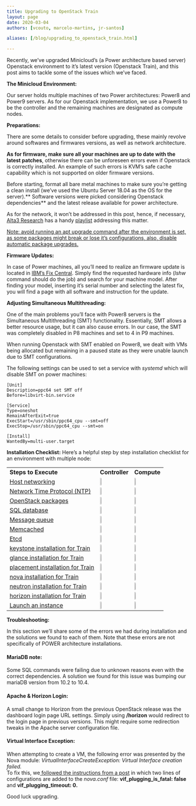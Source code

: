 ```yaml
---
title: Upgrading to OpenStack Train
layout: page
date: 2020-03-04
authors: [vcouto, marcelo-martins, jr-santos]

aliases: [/blog/upgrading_to_openstack_train.html]

---
```


Recently, we’ve upgraded Minicloud’s (a Power architecture based server) Openstack environment to it’s latest version (Openstack Train), and this post aims to tackle some of the issues which we’ve faced.

**The Minicloud Environment:**

Our server holds multiple machines of two Power architectures: Power8 and Power9 servers. As for our Openstack implementation, we use a Power8 to be the controller and the remaining machines are designated as compute nodes.

**Preparations:**

There are some details to consider before upgrading, these mainly revolve around softwares and firmwares versions, as well as network architecture.

**As for firmware, make sure all your machines are up to date with the latest patches**, otherwise there can be unforeseen errors even if Openstack is correctly installed. An example of such errors is KVM’s safe cache capability which is not supported on older firmware versions.

Before starting, format all bare metal machines to make sure you’re getting a clean install (we’ve used the Ubuntu Server 18.04 as the OS for the server).** Software versions were picked considering Openstack dependencies** and the latest release available for power architecture.

As for the network, it won’t be addressed in this post, hence, if necessary, [Alta3 Research](https://alta3.com/) has a handy [playlist](https://www.youtube.com/watch?v=8FYgmM3tUCM) addressing this matter.

<span style="text-decoration:underline;">Note: avoid running an apt upgrade command after the environment is set, as some packages might break or lose it’s configurations, also, disable automatic package upgrades.</span>

**Firmware Updates:**

In case of Power machines, all you’ll need to realize an firmware update is located in [IBM’s Fix Central](https://www.ibm.com/support/fixcentral/). Simply find the requested hardware info (_lshw_ command should do the job) and search for your machine model. After finding your model, inserting it’s serial number and selecting the latest fix, you will find a page with all software and instruction for the update.

**Adjusting Simultaneous Multithreading:**

One of the main problems you’ll face with Power8 servers is the Simultaneous Multithreading (SMT) functionality. Essentially, SMT allows a better resource usage, but it can also cause errors. In our case, the SMT was completely disabled in P8 machines and set to 4 in P9 machines.

When running Openstack with SMT enabled on Power8, we dealt with VMs being allocated but remaining in a paused state as they were unable launch due to SMT configurations.

The following settings can be used to set a service with _systemd_ which will disable SMT on power machines:

    [Unit]
    Description=ppc64 set SMT off
    Before=libvirt-bin.service

    [Service]
    Type=oneshot
    RemainAfterExit=true
    ExecStart=/usr/sbin/ppc64_cpu --smt=off
    ExecStop=/usr/sbin/ppc64_cpu --smt=on

    [Install]
    WantedBy=multi-user.target


**Installation Checklist:** Here’s a helpful step by step installation checklist for an environment with multiple node:


<table>
  <tr>
   <td><strong>Steps to Execute</strong>
   </td>
   <td><strong>Controller</strong>
   </td>
   <td><strong>Compute</strong>
   </td>
  </tr>
  <tr>
   <td><a href="https://docs.openstack.org/install-guide/environment-networking.html">Host networking</a>
   </td>
   <td><strong><img src="check.png" height="10%"/></strong>
   </td>
   <td><strong><img src="check.png" height="10%"/></strong></strong>
   </td>
  </tr>
  <tr>
   <td><a href="https://docs.openstack.org/install-guide/environment-ntp.html">Network Time Protocol (NTP)</a>
   </td>
   <td><strong><img src="check.png" height="10%"/></strong></strong>
   </td>
   <td><strong><img src="check.png" height="10%"/></strong></strong>
   </td>
  </tr>
  <tr>
   <td><a href="https://docs.openstack.org/install-guide/environment-packages.html">OpenStack packages</a>
   </td>
   <td><strong><img src="check.png" height="10%"/></strong></strong>
   </td>
   <td><strong><img src="check.png" height="10%"/></strong></strong>
   </td>
  </tr>
  <tr>
   <td><a href="https://docs.openstack.org/install-guide/environment-sql-database.html">SQL database</a>
   </td>
   <td><strong><img src="check.png" height="10%"/></strong></strong>
   </td>
   <td><strong><img src="cross.png" height="8.5%"/></strong></strong>
   </td>
  </tr>
  <tr>
   <td><a href="https://docs.openstack.org/install-guide/environment-messaging.html">Message queue</a>
   </td>
   <td><strong><img src="check.png" height="10%"/></strong></strong>
   </td>
   <td><strong><img src="cross.png" height="8.5%"/></strong>
   </td>
  </tr>
  <tr>
   <td><a href="https://docs.openstack.org/install-guide/environment-memcached.html">Memcached</a>
   </td>
   <td><strong><img src="check.png" height="10%"/></strong></strong>
   </td>
   <td><strong><img src="cross.png" height="8.5%"/></strong>
   </td>
  </tr>
  <tr>
   <td><a href="https://docs.openstack.org/install-guide/environment-etcd.html">Etcd</a>
   </td>
   <td><strong><img src="check.png" height="10%"/></strong></strong>
   </td>
   <td><strong><img src="cross.png" height="8.5%"/></strong>
   </td>
  </tr>
  <tr>
   <td><a href="https://docs.openstack.org/keystone/train/install/">keystone installation for Train</a>
   </td>
   <td><strong><img src="check.png" height="10%"/></strong></strong>
   </td>
   <td><strong><img src="cross.png" height="8.5%"/></strong>
   </td>
  </tr>
  <tr>
   <td><a href="https://docs.openstack.org/glance/train/install/">glance installation for Train </a>
   </td>
   <td><strong><img src="check.png" height="10%"/></strong></strong>
   </td>
   <td><strong><img src="cross.png" height="8.5%"/></strong>
   </td>
  </tr>
  <tr>
   <td><a href="https://docs.openstack.org/placement/train/install/">placement installation for Train</a>
   </td>
   <td><strong><img src="check.png" height="10%"/></strong></strong>
   </td>
   <td><strong><img src="cross.png" height="8.5%"/></strong>
   </td>
  </tr>
  <tr>
   <td><a href="https://docs.openstack.org/nova/train/install/">nova installation for Train</a>
   </td>
   <td><strong><img src="check.png" height="10%"/></strong></strong>
   </td>
   <td><strong><img src="check.png" height="10%"/></strong></strong>
   </td>
  </tr>
  <tr>
   <td><a href="https://docs.openstack.org/neutron/train/install/">neutron installation for Train</a>
   </td>
   <td><strong><img src="check.png" height="10%"/></strong></strong>
   </td>
   <td><strong><img src="check.png" height="10%"/></strong></strong>
   </td>
  </tr>
  <tr>
   <td><a href="https://docs.openstack.org/horizon/train/install/">horizon installation for Train</a>
   </td>
   <td><strong><img src="check.png" height="10%"/></strong></strong>
   </td>
   <td><strong><img src="cross.png" height="8.5%"/></strong>
   </td>
  </tr>
  <tr>
   <td><a href="https://docs.openstack.org/install-guide/launch-instance.html">Launch an instance</a>
   </td>
   <td><strong><img src="check.png" height="10%"/></strong></strong>
   </td>
   <td><strong><img src="check.png" height="10%"/></strong></strong>
   </td>
  </tr>
</table>


**Troubleshooting:**

In this section we’ll share some of the errors we had during installation and the solutions we found to each of them. Note that these errors are not specifically of POWER architecture installations.

#### MariaDB note:
Some SQL commands were failing due to unknown reasons even with the correct dependencies. A solution we found for this issue was bumping our mariaDB version from 10.2 to 10.4.

#### Apache & Horizon Login:
A small change to Horizon from the previous OpenStack release was the dashboard login page URL settings. Simply using **<IP address>/horizon** would redirect to the login page in previous versions. This might require some redirection tweaks in the Apache server configuration file. 

#### Virtual Interface Exception:
When attempting to create a VM, the following error was presented by the Nova module: *VirtualInterfaceCreateException: Virtual Interface creation failed.*\
To fix this, we[ followed the instructions from a post](https://ask.openstack.org/en/question/26938/virtualinterfacecreateexception-virtual-interface-creation-failed/) in which two lines of configurations are added to the _nova.conf_ file: **vif_plugging_is_fatal: false** and **vif_plugging_timeout: 0.**

Good luck upgrading.
<!-- Docs to Markdown version 1.0β18 -->
